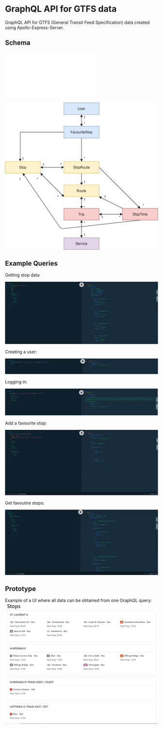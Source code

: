# GraphQL API for GTFS data

GraphQL API for GTFS (General Transit Feed Specification) data created using Apollo-Express-Server.

## Schema

![Full Schema](../api/graphql/schema/index.js)

![schema diagram](api/graphql/schema/diagram.png)

## Example Queries

Getting stop data

![get stop](./examples/get_stop.PNG)

Creating a user:

![create user](./examples/create_user.PNG)

Logging in:

![logging in](./examples/login.PNG)

Add a favourite stop:

![add favourite stop](./examples/add_favourite_stop.PNG)

Get favoutire stops:

![get favourite stops](./examples/favourite_stops.PNG)

## Prototype

Example of a UI where all data can be obtained from one GraphQL query:
![example](prototype/app_prototype/example.PNG)
